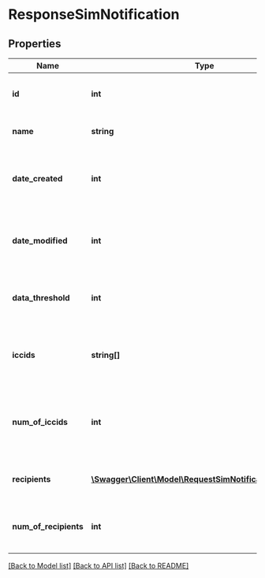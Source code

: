 # ResponseSimNotification

## Properties
Name | Type | Description | Notes
------------ | ------------- | ------------- | -------------
**id** | **int** | The unique identifier of the Sim Notification | 
**name** | **string** | The name of the Sim Notification | 
**date_created** | **int** | The timestamp this Sim Notification was created | 
**date_modified** | **int** | The timestamp this Sim Notification was last updated | 
**data_threshold** | **int** | The data threshold that will trigger a notification | 
**iccids** | **string[]** | The list of ICCIDs that will be monitored by the Sim Notification | 
**num_of_iccids** | **int** | The number of ICCIDs being monitored by the Sim Notification | 
**recipients** | [**\Swagger\Client\Model\RequestSimNotificationRecipient[]**](RequestSimNotificationRecipient.md) | The list of recipients to be notified | 
**num_of_recipients** | **int** | The number of recipients on the Sim Notification | 

[[Back to Model list]](../../README.md#documentation-for-models) [[Back to API list]](../../README.md#documentation-for-api-endpoints) [[Back to README]](../../README.md)

